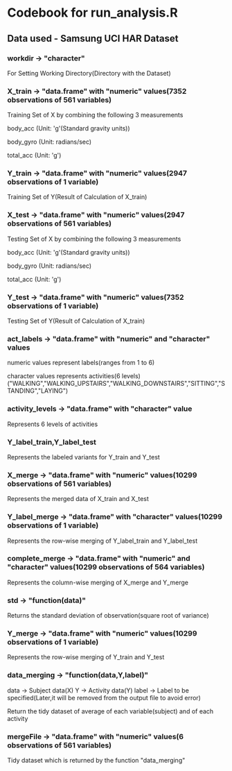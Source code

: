 # Codebook for run_analysis.R
## Data used - Samsung UCI HAR Dataset


### workdir -> "character"

For Setting Working Directory(Directory with the Dataset)



### X_train -> "data.frame" with "numeric" values(7352 observations of 561 variables)

Training Set of X by combining the following 3 measurements

  body_acc  (Unit: 'g'(Standard gravity units))
  
  body_gyro (Unit: radians/sec)
  
  total_acc (Unit: 'g')


  
### Y_train -> "data.frame" with "numeric" values(2947 observations of 1 variable)

Training Set of Y(Result of Calculation of X_train)



### X_test -> "data.frame" with "numeric" values(2947 observations of 561 variables)

Testing Set of X by combining the following 3 measurements

  body_acc  (Unit: 'g'(Standard gravity units))
  
  body_gyro (Unit: radians/sec)
  
  total_acc (Unit: 'g')
  
  
  
### Y_test -> "data.frame" with "numeric" values(7352 observations of 1 variable)

Testing Set of Y(Result of Calculation of X_train)



### act_labels -> "data.frame" with "numeric" and "character" values

numeric values represent labels(ranges from 1 to 6)

character values represents activities(6 levels)
("WALKING","WALKING_UPSTAIRS","WALKING_DOWNSTAIRS","SITTING","STANDING","LAYING")   



### activity_levels -> "data.frame" with "character" value

Represents 6 levels of activities



### Y_label_train,Y_label_test

Represents the labeled variants for Y_train and Y_test



### X_merge -> "data.frame" with "numeric" values(10299 observations of 561 variables)

Represents the merged data of X_train and X_test



### Y_label_merge -> "data.frame" with "character" values(10299 observations of 1 variable)

Represents the row-wise merging of Y_label_train and Y_label_test



### complete_merge -> "data.frame" with "numeric" and "character" values(10299 observations of 564 variables)

Represents the column-wise merging of X_merge and Y_merge



### std -> "function(data)"

Returns the standard deviation of observation(square root of variance)



### Y_merge -> "data.frame" with "numeric" values(10299 observations of 1 variable)

Represents the row-wise merging of Y_train and Y_test



### data_merging -> "function(data,Y,label)"

data  -> Subject data(X)
Y     -> Activity data(Y)
label -> Label to be specified(Later,it will be removed from the output file to avoid error)

Return the tidy dataset of average of each variable(subject) and of each activity



### mergeFile -> "data.frame" with "numeric" values(6 observations of 561 variables)

Tidy dataset which is returned by the function "data_merging"